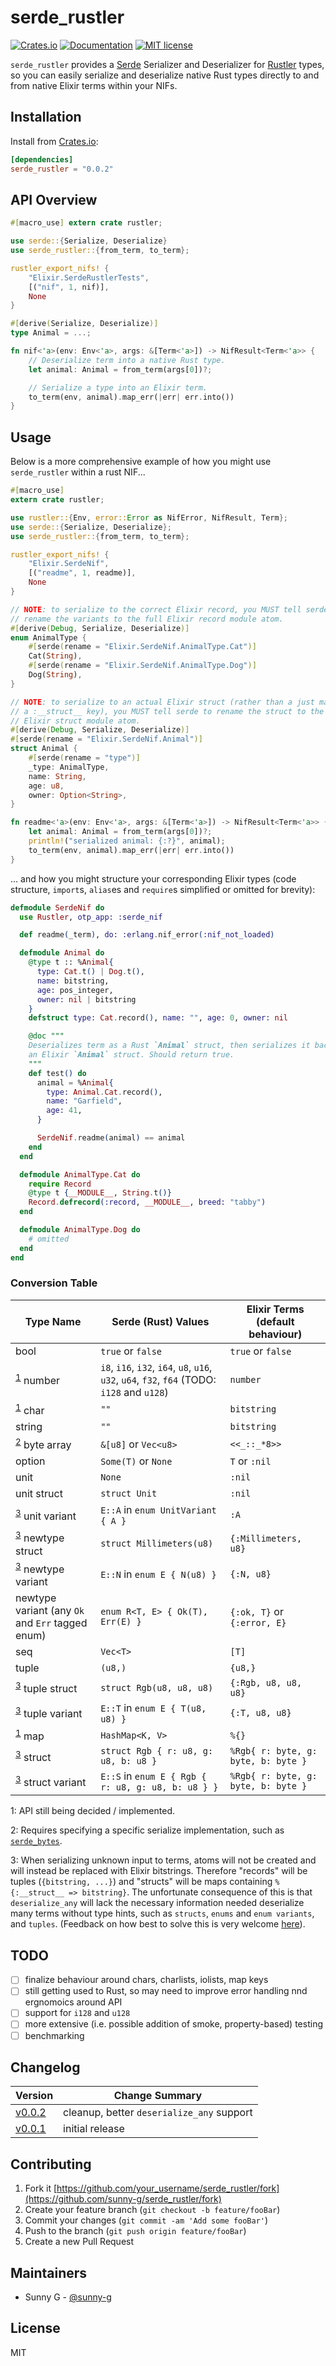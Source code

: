 # serde_rustler

<!-- [![GitHub tag](https://img.shields.io/github/tag/Naereen/StrapDown.js.svg)](https://GitHub.com/Naereen/StrapDown.js/tags/) -->
<!-- [![Build Status](https://semaphoreci.com/api/v1/sunny-g/xdr/branches/master/badge.svg)](https://semaphoreci.com/sunny-g/xdr) -->
[![Crates.io](https://img.shields.io/crates/v/serde_rustler.svg)](https://crates.io/crates/serde_rustler)
[![Documentation](https://docs.rs/serde_rustler/badge.svg)](https://docs.rs/serde_rustler)
[![MIT license](https://img.shields.io/badge/License-MIT-blue.svg)](https://lbesson.mit-license.org/)

`serde_rustler` provides a [Serde](https://serde.rs) Serializer and Deserializer for [Rustler](https://github.com/rusterlium/rustler) types, so you can easily serialize and deserialize native Rust types directly to and from native Elixir terms within your NIFs.

## Installation

Install from [Crates.io](https://crates.io/crates/serde_rustler):

```toml
[dependencies]
serde_rustler = "0.0.2"
```

## API Overview

```rust
#[macro_use] extern crate rustler;

use serde::{Serialize, Deserialize}
use serde_rustler::{from_term, to_term};

rustler_export_nifs! {
    "Elixir.SerdeRustlerTests",
    [("nif", 1, nif)],
    None
}

#[derive(Serialize, Deserialize)]
type Animal = ...;

fn nif<'a>(env: Env<'a>, args: &[Term<'a>]) -> NifResult<Term<'a>> {
    // Deserialize term into a native Rust type.
    let animal: Animal = from_term(args[0])?;

    // Serialize a type into an Elixir term.
    to_term(env, animal).map_err(|err| err.into())
}
```

## Usage

Below is a more comprehensive example of how you might use `serde_rustler` within a rust NIF...

```rust
#[macro_use]
extern crate rustler;

use rustler::{Env, error::Error as NifError, NifResult, Term};
use serde::{Serialize, Deserialize};
use serde_rustler::{from_term, to_term};

rustler_export_nifs! {
    "Elixir.SerdeNif",
    [("readme", 1, readme)],
    None
}

// NOTE: to serialize to the correct Elixir record, you MUST tell serde to
// rename the variants to the full Elixir record module atom.
#[derive(Debug, Serialize, Deserialize)]
enum AnimalType {
    #[serde(rename = "Elixir.SerdeNif.AnimalType.Cat")]
    Cat(String),
    #[serde(rename = "Elixir.SerdeNif.AnimalType.Dog")]
    Dog(String),
}

// NOTE: to serialize to an actual Elixir struct (rather than a just map with
// a :__struct__ key), you MUST tell serde to rename the struct to the full
// Elixir struct module atom.
#[derive(Debug, Serialize, Deserialize)]
#[serde(rename = "Elixir.SerdeNif.Animal")]
struct Animal {
    #[serde(rename = "type")]
    _type: AnimalType,
    name: String,
    age: u8,
    owner: Option<String>,
}

fn readme<'a>(env: Env<'a>, args: &[Term<'a>]) -> NifResult<Term<'a>> {
    let animal: Animal = from_term(args[0])?;
    println!("serialized animal: {:?}", animal);
    to_term(env, animal).map_err(|err| err.into())
}
```

... and how you might structure your corresponding Elixir types (code structure, `import`s, `alias`es and `require`s simplified or omitted for brevity):

```elixir
defmodule SerdeNif do
  use Rustler, otp_app: :serde_nif

  def readme(_term), do: :erlang.nif_error(:nif_not_loaded)

  defmodule Animal do
    @type t :: %Animal{
      type: Cat.t() | Dog.t(),
      name: bitstring,
      age: pos_integer,
      owner: nil | bitstring
    }
    defstruct type: Cat.record(), name: "", age: 0, owner: nil

    @doc """
    Deserializes term as a Rust `Animal` struct, then serializes it back into
    an Elixir `Animal` struct. Should return true.
    """
    def test() do
      animal = %Animal{
        type: Animal.Cat.record(),
        name: "Garfield",
        age: 41,
      }

      SerdeNif.readme(animal) == animal
    end
  end

  defmodule AnimalType.Cat do
    require Record
    @type t {__MODULE__, String.t()}
    Record.defrecord(:record, __MODULE__, breed: "tabby")
  end

  defmodule AnimalType.Dog do
    # omitted
  end
end
```

### Conversion Table

| Type Name | Serde (Rust) Values | Elixir Terms (default behaviour) |
|-----------|------------------|---------------------|
| bool | `true` or `false` | `true` or `false` |
| <sup>[1](#todo)</sup> number | `i8`, `i16`, `i32`, `i64`, `u8`, `u16`, `u32`, `u64`, `f32`, `f64` (TODO: `i128` and `u128`) | `number` |
| <sup>[1](#atom)</sup> char | `""` | `bitstring` |
| string | `""` | `bitstring` |
| <sup>[2](#byte)</sup> byte array | `&[u8]` or `Vec<u8>` | `<<_::_*8>>` |
| option | `Some(T)` or `None` | `T` or `:nil` |
| unit | `None` | `:nil` |
| unit struct | `struct Unit` | `:nil` |
| <sup>[3](#atom)</sup> unit variant | `E::A` in `enum UnitVariant { A }` | `:A` |
| <sup>[3](#atom)</sup> newtype struct | `struct Millimeters(u8)` | `{:Millimeters, u8}` |
| <sup>[3](#atom)</sup> newtype variant | `E::N` in `enum E { N(u8) }` | `{:N, u8}` |
| newtype variant (any `Ok` and `Err` tagged enum) | `enum R<T, E> { Ok(T), Err(E) }` | `{:ok, T}` or `{:error, E}` |
| seq | `Vec<T>` | `[T]` |
| tuple | `(u8,)` | `{u8,}` |
| <sup>[3](#atom)</sup> tuple struct | `struct Rgb(u8, u8, u8)` | `{:Rgb, u8, u8, u8}` |
| <sup>[3](#atom)</sup> tuple variant | `E::T` in `enum E { T(u8, u8) }` | `{:T, u8, u8}` |
| <sup>[1](#todo)</sup> map | `HashMap<K, V>` | `%{}` |
| <sup>[3](#atom)</sup> struct | `struct Rgb { r: u8, g: u8, b: u8 }` | `%Rgb{ r: byte, g: byte, b: byte }` |
| <sup>[3](#atom)</sup> struct variant | `E::S` in `enum E { Rgb { r: u8, g: u8, b: u8 } }` | `%Rgb{ r: byte, g: byte, b: byte }` |

<a name="todo">1</a>: API still being decided / implemented.

<a name="byte">2</a>: Requires specifying a specific serialize implementation, such as [`serde_bytes`](https://crates.io/crates/serde_bytes/).

<a name="atom">3</a>: When serializing unknown input to terms, atoms will not be created and will instead be replaced with Elixir bitstrings. Therefore "records" will be tuples (`{bitstring, ...}`) and "structs" will be maps containing `%{:__struct__ => bitstring}`. The unfortunate consequence of this is that `deserialize_any` will lack the necessary information needed deserialize many terms without type hints, such as `structs`, `enums` and `enum variants`, and `tuples`. (Feedback on how best to solve this is very welcome [here](https://github.com/sunny-g/serde_rustler/issues/2)).

## TODO

- [ ] finalize behaviour around chars, charlists, iolists, map keys
- [ ] still getting used to Rust, so may need to improve error handling nnd ergnomoics around API
- [ ] support for `i128` and `u128`
- [ ] more extensive (i.e. possible addition of smoke, property-based) testing
- [ ] benchmarking

## Changelog

| Version | Change Summary |
| ------- | ---------------|
| [v0.0.2](https://crates.io/crates/serde_rustler/0.0.2) | cleanup, better `deserialize_any` support |
| [v0.0.1](https://crates.io/crates/serde_rustler/0.0.1) | initial release |

## Contributing

1. Fork it [https://github.com/your_username/serde_rustler/fork](https://github.com/sunny-g/serde_rustler/fork)
2. Create your feature branch (`git checkout -b feature/fooBar`)
3. Commit your changes (`git commit -am 'Add some fooBar'`)
4. Push to the branch (`git push origin feature/fooBar`)
5. Create a new Pull Request

## Maintainers

- Sunny G - [@sunny-g](https://github.com/sunny-g)

<!-- ## Contributors -->

## License

MIT
